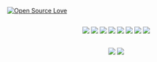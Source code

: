 [![Open Source Love](https://badges.frapsoft.com/os/v1/open-source.svg?v=102)](https://opensource.org/)

<div align="center">
  
##

![](https://img.shields.io/badge/OS-Arch%20Linux-informational?style=flat&logo=archlinux&logoColor=white&color=6aa6f8)
![](https://img.shields.io/badge/Editor-Neovim-informational?style=flat&logo=neovim&logoColor=white&color=6aa6f8)
![](https://img.shields.io/badge/Code-C++-informational?style=flat&logo=cplusplus&logoColor=white&color=6aa6f8)
![](https://img.shields.io/badge/Code-Python-informational?style=flat&logo=python&logoColor=white&color=6aa6f8)
![](https://img.shields.io/badge/Code-TS-informational?style=flat&logo=typescript&logoColor=white&color=6aa6f8)
![](https://img.shields.io/badge/Code-React-informational?style=flat&logo=react&logoColor=white&color=6aa6f8)
![](https://img.shields.io/badge/Tools-Docker-informational?style=flat&logo=docker&logoColor=white&color=6aa6f8)
![](https://img.shields.io/badge/Tools-AWS-informational?style=flat&logo=AmazonAWS&logoColor=white&color=6aa6f8)

##

<img src="https://github-readme-stats-nu-ten-26.vercel.app/api?username=lafayettegabe&show_icons=true&card_width=200&count_private=true&include_all_commits=true&hide_title=false&&show=reviews"/>
<img src="https://github-readme-stats-nu-ten-26.vercel.app/api/top-langs/?username=lafayettegabe&layout=donut&include_all_commits=true&hide=jupyter%20notebook,makefile,css" />
</div>
